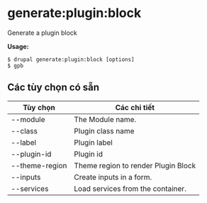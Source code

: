 # generate:plugin:block
Generate a plugin block

**Usage:**
```
$ drupal generate:plugin:block [options]
$ gpb  
```

## Các tùy chọn có sẵn
Tùy chọn | Các chi tiết
-------|-------------
--module | The Module name.
--class | Plugin class name
--label | Plugin label
--plugin-id | Plugin id
--theme-region | Theme region to render Plugin Block
--inputs | Create inputs in a form.
--services | Load services from the container.
